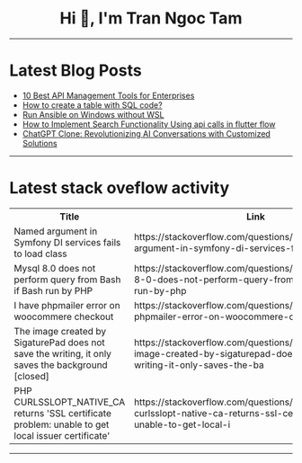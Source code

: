 <h1 align="center">Hi 👋, I'm Tran Ngoc Tam</h1>

---

# Latest Blog Posts 
<!-- BLOG-POST-LIST:START -->
- [10 Best API Management Tools for Enterprises](https://dev.to/apilover/10-best-api-management-tools-for-enterprises-4ai0)
- [How to create a table with SQL code?](https://dev.to/chat2db/how-to-create-a-table-with-sql-code-pp0)
- [Run Ansible on Windows without WSL](https://dev.to/hedgehog/run-ansible-on-windows-without-wsl-5hd3)
- [How to Implement Search Functionality Using api calls in flutter flow](https://dev.to/amir_muse_1246a7b1549c3b3/how-to-implement-search-functionality-using-api-calls-in-flutter-flow-5d87)
- [ChatGPT Clone: Revolutionizing AI Conversations with Customized Solutions](https://dev.to/elisaray/chatgpt-clone-revolutionizing-ai-conversations-with-customized-solutions-ndk)
<!-- BLOG-POST-LIST:END -->

---

# Latest stack oveflow activity
<table>
  <tr><th>Title</th><th>Link</th></tr>
  <!-- STACKOVERFLOW:START --><tr><td>Named argument in Symfony DI services fails to load class</td><td>https://stackoverflow.com/questions/79022781/named-argument-in-symfony-di-services-fails-to-load-class</td></tr><tr><td>Mysql 8.0 does not perform query from Bash if Bash run by PHP</td><td>https://stackoverflow.com/questions/79022674/mysql-8-0-does-not-perform-query-from-bash-if-bash-run-by-php</td></tr><tr><td>I have phpmailer error on woocommere checkout</td><td>https://stackoverflow.com/questions/79022595/i-have-phpmailer-error-on-woocommere-checkout</td></tr><tr><td>The image created by SigaturePad does not save the writing, it only saves the background [closed]</td><td>https://stackoverflow.com/questions/79022589/the-image-created-by-sigaturepad-does-not-save-the-writing-it-only-saves-the-ba</td></tr><tr><td>PHP CURLSSLOPT_NATIVE_CA returns &#39;SSL certificate problem: unable to get local issuer certificate&#39;</td><td>https://stackoverflow.com/questions/79022588/php-curlsslopt-native-ca-returns-ssl-certificate-problem-unable-to-get-local-i</td></tr><!-- STACKOVERFLOW:END -->
</table>

---


